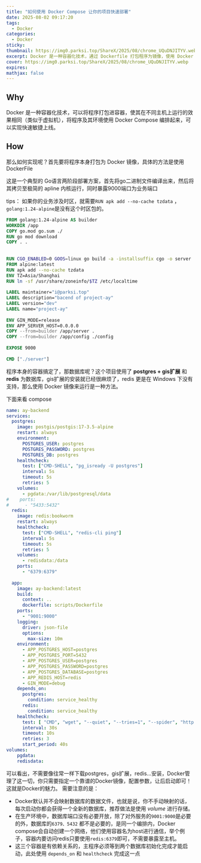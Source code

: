 ```yaml
---
title: "如何使用 Docker Compose 让你的项目快速部署"
date: 2025-08-02 09:17:20
tags:
  - Docker
categories:
  - Docker
sticky: 
thumbnail: https://img0.parksi.top/ShareX/2025/08/chrome_UQuDNJITYV.webp
excerpt: Docker 是一种容器化技术，通过 Dockerfile 打包程序为镜像，使用 Docker Compose 编排程序与数据库（如 Postgres 和 Redis），实现快速部署和一致运行环境，简化开发与上线流程。
cover: https://img0.parksi.top/ShareX/2025/08/chrome_UQuDNJITYV.webp
expires: 
mathjax: false
---
```

## Why
Docker 是一种容器化技术，可以将程序打包进容器，使其在不同主机上运行的效果相同（类似于虚拟机），将程序及其环境使用 Docker Compose 编排起来，可以实现快速敏捷上线。

## How
那么如何实现呢？首先要将程序本身打包为 Docker 镜像，具体的方法是使用 DockerFile

这是一个典型的 Go语言两阶段部署方案，首先将go二进制文件编译出来，然后将其拷贝至极简的  apline 内核运行，同时暴露9000端口为业务端口

tips： 如果你的业务涉及时区，就需要`RUN apk add --no-cache tzdata` ，`golang:1.24-alpine`是没有这个时区包的。
```dockerfile
FROM golang:1.24-alpine AS builder  
WORKDIR /app  
COPY go.mod go.sum ./  
RUN go mod download  
COPY . .  
  
  
RUN CGO_ENABLED=0 GOOS=linux go build -a -installsuffix cgo -o server ./cmd/server  
FROM alpine:latest  
RUN apk add --no-cache tzdata  
ENV TZ=Asia/Shanghai  
RUN ln -sf /usr/share/zoneinfo/$TZ /etc/localtime  
  
LABEL maintainer="i@parksi.top"  
LABEL description="bacend of project-ay"  
LABEL version="dev"  
LABEL name="project-ay"  
  
ENV GIN_MODE=release  
ENV APP_SERVER_HOST=0.0.0.0  
COPY --from=builder /app/server .  
COPY --from=builder /app/config ./config  
  
EXPOSE 9000  
  
CMD ["./server"]
```

程序本身的容器搞定了，那数据库呢？这个项目使用了 **postgres + gis扩展** 和 **redis** 为数据库，gis扩展的安装就已经很麻烦了，redis 更是在 Windows 下没有支持，那么使用 Docker 镜像来运行是一种方法。

下面来看 compose
```yaml
name: ay-backend  
services:  
  postgres:  
    image: postgis/postgis:17-3.5-alpine  
    restart: always  
    environment:  
      POSTGRES_USER: postgres  
      POSTGRES_PASSWORD: postgres  
      POSTGRES_DB: postgres  
    healthcheck:  
      test: ["CMD-SHELL", "pg_isready -U postgres"]  
      interval: 5s  
      timeout: 5s  
      retries: 5  
    volumes:  
      - pgdata:/var/lib/postgresql/data  
#    ports:  
#      - "5433:5432"  
  redis:  
    image: redis:bookworm  
    restart: always  
    healthcheck:  
      test: ["CMD-SHELL", "redis-cli ping"]  
      interval: 5s  
      timeout: 5s  
      retries: 5  
    volumes:  
      - redisdata:/data  
    ports:  
      - "6379:6379"  
  
  app:  
    image: ay-backend:latest  
    build:  
      context: ..  
      dockerfile: scripts/Dockerfile  
    ports:  
      - "9001:9000"  
    logging:  
      driver: json-file  
      options:  
        max-size: 10m  
    environment:  
      - APP_POSTGRES_HOST=postgres  
      - APP_POSTGRES_PORT=5432  
      - APP_POSTGRES_USER=postgres  
      - APP_POSTGRES_PASSWORD=postgres  
      - APP_POSTGRES_DATABASE=postgres  
      - APP_REDIS_HOST=redis  
      - GIN_MODE=debug  
    depends_on:  
      postgres:  
        condition: service_healthy  
      redis:  
        condition: service_healthy  
    healthcheck:  
      test: [ "CMD", "wget", "--quiet", "--tries=1", "--spider", "http://localhost:9000/api/v1/health" ]  
      interval: 30s  
      timeout: 10s  
      retries: 3  
      start_period: 40s  
volumes:  
    pgdata:  
    redisdata:
```

可以看出，不需要像往常一样下载postgres，gis扩展，redis...安装，Docker管理了这一切，你只需要指定一个靠谱的Docker镜像，配置参数，让后启动即可！这就是Docker的魅力。
需要注意的是：
- Docker默认并不会映射数据库的数据文件，也就是说，你不手动映射的话，每次启动你都会获得一个全新的数据库，推荐做法是使用 *volume* 进行存储。
- 在生产环境中，数据库端口没有必要开放，除了对外服务的`9001:9000`是必要的外，数据库的`6379、5432` 都不是必要的，是同一个编排内，Docker compose会自动创建一个网络，他们使用容器名为host进行通信，举个例子，容器内要访问redis只要使用`redis:6379`即可，不需要暴露至主机。
- 这三个容器是有依赖关系的，主程序必须等到两个数据库初始化完成才能启动，此处使用 `depends_on` 和 `healthcheck` 完成这一点


